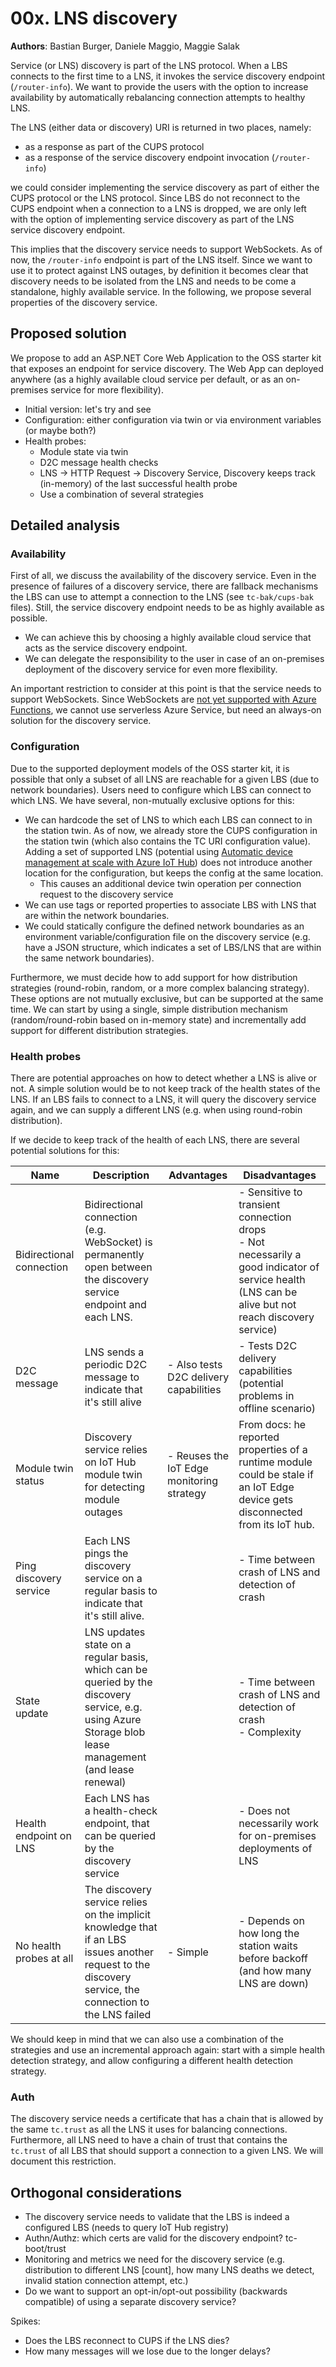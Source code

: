 # 00x. LNS discovery

**Authors**: Bastian Burger, Daniele Maggio, Maggie Salak

Service (or LNS) discovery is part of the LNS protocol. When a LBS connects to the first time to a LNS, it invokes the service discovery endpoint (`/router-info`). We want to provide the users with the option to increase availability by automatically rebalancing connection attempts to healthy LNS.

The LNS (either data or discovery) URI is returned in two places, namely:

- as a response as part of the CUPS protocol
- as a response of the service discovery endpoint invocation (`/router-info`)

we could consider implementing the service discovery as part of either the CUPS protocol or the LNS protocol. Since LBS do not reconnect to the CUPS endpoint when a connection to a LNS is dropped, we are only left with the option of implementing service discovery as part of the LNS service discovery endpoint.

This implies that the discovery service needs to support WebSockets. As of now, the `/router-info` endpoint is part of the LNS itself. Since we want to use it to protect against LNS outages, by definition it becomes clear that discovery needs to be isolated from the LNS and needs to be come a standalone, highly available service. In the following, we propose several properties of the discovery service.

## Proposed solution

We propose to add an ASP.NET Core Web Application to the OSS starter kit that exposes an endpoint for service discovery. The Web App can deployed anywhere (as a highly available cloud service per default, or as an on-premises service for more flexibility).

- Initial version: let's try and see
- Configuration: either configuration via twin or via environment variables (or maybe both?)
- Health probes:
  - Module state via twin
  - D2C message health checks
  - LNS -> HTTP Request -> Discovery Service, Discovery keeps track (in-memory) of the last successful health probe
  - Use a combination of several strategies

## Detailed analysis

### Availability

First of all, we discuss the availability of the discovery service. Even in the presence of failures of a discovery service, there are fallback mechanisms the LBS can use to attempt a connection to the LNS (see `tc-bak/cups-bak` files). Still, the service discovery endpoint needs to be as highly available as possible.

- We can achieve this by choosing a highly available cloud service that acts as the service discovery endpoint.
- We can delegate the responsibility to the user in case of an on-premises deployment of the discovery service for even more flexibility.

An important restriction to consider at this point is that the service needs to support WebSockets. Since WebSockets are [not yet supported with Azure Functions](https://github.com/Azure/Azure-Functions/issues/738), we cannot use serverless Azure Service, but need an always-on solution for the discovery service.

### Configuration

Due to the supported deployment models of the OSS starter kit, it is possible that only a subset of all LNS are reachable for a given LBS (due to network boundaries). Users need to configure which LBS can connect to which LNS. We have several, non-mutually exclusive options for this:

- We can hardcode the set of LNS to which each LBS can connect to in the station twin. As of now, we already store the CUPS configuration in the station twin (which also contains the TC URI configuration value). Adding a set of supported LNS (potential using [Automatic device management at scale with Azure IoT Hub](https://docs.microsoft.com/en-us/azure/iot-hub/iot-hub-automatic-device-management)) does not introduce another location for the configuration, but keeps the config at the same location.
  - This causes an additional device twin operation per connection request to the discovery service
- We can use tags or reported properties to associate LBS with LNS that are within the network boundaries.
- We could statically configure the defined network boundaries as an environment variable/configuration file on the discovery service (e.g. have a JSON structure, which indicates a set of LBS/LNS that are within the same network boundaries).

Furthermore, we must decide how to add support for how distribution strategies (round-robin, random, or a more complex balancing strategy). These options are not mutually exclusive, but can be supported at the same time. We can start by using a single, simple distribution mechanism (random/round-robin based on in-memory state) and incrementally add support for different distribution strategies.

### Health probes

There are potential approaches on how to detect whether a LNS is alive or not. A simple solution would be to not keep track of the health states of the LNS. If an LBS fails to connect to a LNS, it will query the discovery service again, and we can supply a different LNS (e.g. when using round-robin distribution).

If we decide to keep track of the health of each LNS, there are several potential solutions for this:

| Name                     | Description                                                  | Advantages                                | Disadvantages                                                |
| ------------------------ | ------------------------------------------------------------ | ----------------------------------------- | ------------------------------------------------------------ |
| Bidirectional connection | Bidirectional connection (e.g. WebSocket) is permanently open between the discovery service endpoint and each LNS. |                                           | - Sensitive to transient connection drops<br />- Not necessarily a good indicator of service health (LNS can be alive but not reach discovery service) |
| D2C message              | LNS sends a periodic D2C message to indicate that it's still alive | - Also tests D2C delivery capabilities    | - Tests D2C delivery capabilities (potential problems in offline scenario) |
| Module twin status       | Discovery service relies on IoT Hub module twin for detecting module outages | - Reuses the IoT Edge monitoring strategy | From docs: he reported properties of a runtime module could be stale if an IoT Edge device gets disconnected from its IoT hub. |
| Ping discovery service   | Each LNS pings the discovery service on a regular basis to indicate that it's still alive. |                                           | - Time between crash of LNS and detection of crash           |
| State update             | LNS updates state on a regular basis, which can be queried by the discovery service, e.g. using Azure Storage blob lease management (and lease renewal) |                                           | - Time between crash of LNS and detection of crash<br />- Complexity |
| Health endpoint on LNS   | Each LNS has a health-check endpoint, that can be queried by the discovery service |                                           | - Does not necessarily work for on-premises deployments of LNS |
| No health probes at all  | The discovery service relies on the implicit knowledge that if an LBS issues another request to the discovery service, the connection to the LNS failed | - Simple                                  | - Depends on how long the station waits before backoff (and how many LNS are down) |

We should keep in mind that we can also use a combination of the strategies and use an incremental approach again: start with a simple health detection strategy, and allow configuring a different health detection strategy.

### Auth

The discovery service needs a certificate that has a chain that is allowed by the same `tc.trust` as all the LNS it uses for balancing connections. Furthermore, all LNS need to have a chain of trust that contains the `tc.trust` of all LBS that should support a connection to a given LNS. We will document this restriction.

## Orthogonal considerations

- The discovery service needs to validate that the LBS is indeed a configured LBS (needs to query IoT Hub registry)
- Authn/Authz: which certs are valid for the discovery endpoint? tc-boot/trust
- Monitoring and metrics we need for the discovery service (e.g. distribution to different LNS [count], how many LNS deaths we detect, invalid station connection attempt, etc.)
- Do we want to support an opt-in/opt-out possibility (backwards compatible) of using a separate discovery service?

Spikes:

- Does the LBS reconnect to CUPS if the LNS dies?
- How many messages will we lose due to the longer delays?



